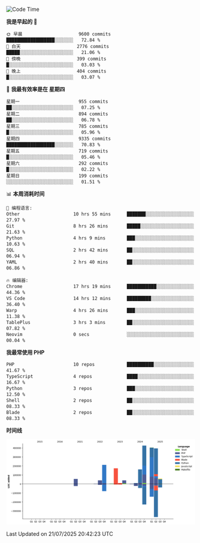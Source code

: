 <!--START_SECTION:waka-->
![Code Time](http://img.shields.io/badge/Code%20Time-3%2C857%20hrs%2035%20mins-blue)

**我是早起的 🐤** 

```text
🌞 早晨                     9600 commits        ██████████████████░░░░░░░   72.84 % 
🌆 白天                     2776 commits        █████░░░░░░░░░░░░░░░░░░░░   21.06 % 
🌃 傍晚                     399 commits         █░░░░░░░░░░░░░░░░░░░░░░░░   03.03 % 
🌙 晚上                     404 commits         █░░░░░░░░░░░░░░░░░░░░░░░░   03.07 % 
```
📅 **我最有效率是在 星期四** 

```text
星期一                      955 commits         ██░░░░░░░░░░░░░░░░░░░░░░░   07.25 % 
星期二                      894 commits         ██░░░░░░░░░░░░░░░░░░░░░░░   06.78 % 
星期三                      785 commits         █░░░░░░░░░░░░░░░░░░░░░░░░   05.96 % 
星期四                      9335 commits        ██████████████████░░░░░░░   70.83 % 
星期五                      719 commits         █░░░░░░░░░░░░░░░░░░░░░░░░   05.46 % 
星期六                      292 commits         █░░░░░░░░░░░░░░░░░░░░░░░░   02.22 % 
星期日                      199 commits         ░░░░░░░░░░░░░░░░░░░░░░░░░   01.51 % 
```


📊 **本周消耗时间** 

```text
💬 编程语言: 
Other                    10 hrs 55 mins      ███████░░░░░░░░░░░░░░░░░░   27.97 % 
Git                      8 hrs 26 mins       █████░░░░░░░░░░░░░░░░░░░░   21.63 % 
Python                   4 hrs 9 mins        ███░░░░░░░░░░░░░░░░░░░░░░   10.63 % 
SQL                      2 hrs 42 mins       ██░░░░░░░░░░░░░░░░░░░░░░░   06.94 % 
YAML                     2 hrs 40 mins       ██░░░░░░░░░░░░░░░░░░░░░░░   06.86 % 

🔥 编辑器: 
Chrome                   17 hrs 19 mins      ███████████░░░░░░░░░░░░░░   44.36 % 
VS Code                  14 hrs 12 mins      █████████░░░░░░░░░░░░░░░░   36.40 % 
Warp                     4 hrs 26 mins       ███░░░░░░░░░░░░░░░░░░░░░░   11.38 % 
TablePlus                3 hrs 3 mins        ██░░░░░░░░░░░░░░░░░░░░░░░   07.82 % 
Neovim                   0 secs              ░░░░░░░░░░░░░░░░░░░░░░░░░   00.04 % 
```

**我最常使用 PHP** 

```text
PHP                      10 repos            ██████████░░░░░░░░░░░░░░░   41.67 % 
TypeScript               4 repos             ████░░░░░░░░░░░░░░░░░░░░░   16.67 % 
Python                   3 repos             ███░░░░░░░░░░░░░░░░░░░░░░   12.50 % 
Shell                    2 repos             ██░░░░░░░░░░░░░░░░░░░░░░░   08.33 % 
Blade                    2 repos             ██░░░░░░░░░░░░░░░░░░░░░░░   08.33 % 
```



**时间线**

![Lines of Code chart](https://raw.githubusercontent.com/abrahamgreyson/abrahamgreyson/main/assets/bar_graph.png)


 Last Updated on 21/07/2025 20:42:23 UTC
<!--END_SECTION:waka-->
